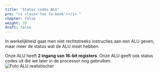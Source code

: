```yaml
---
title: 'Status codes ALU'
pre: "<i class='fas fa-book'></i> "
chapter: false
weight: 20
draft: false
---
```



In werkelijkheid gaat men niet rechtstreeks instructies aan een ALU geven, maar meer de status wat  de ALU moet hebben. 

Onze ALU heeft **2 ingang van 16-bit registers**. Onze ALU geeft ook status codes uit die we later in de processor nog gebruiken.
![Foto ALU realistischer](/images/ALU/ALU_Principle_better.png)